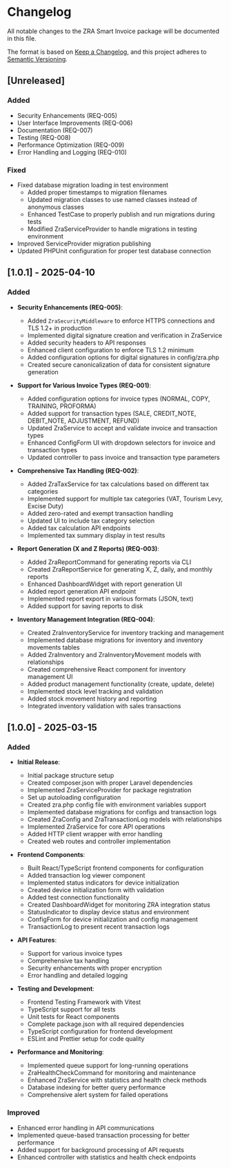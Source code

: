 # Changelog

All notable changes to the ZRA Smart Invoice package will be documented in this file.

The format is based on [Keep a Changelog](https://keepachangelog.com/en/1.0.0/),
and this project adheres to [Semantic Versioning](https://semver.org/spec/v2.0.0.html).

## [Unreleased]

### Added

- Security Enhancements (REQ-005)
- User Interface Improvements (REQ-006)
- Documentation (REQ-007)
- Testing (REQ-008)
- Performance Optimization (REQ-009)
- Error Handling and Logging (REQ-010)

### Fixed

- Fixed database migration loading in test environment
  - Added proper timestamps to migration filenames
  - Updated migration classes to use named classes instead of anonymous classes
  - Enhanced TestCase to properly publish and run migrations during tests
  - Modified ZraServiceProvider to handle migrations in testing environment
- Improved ServiceProvider migration publishing
- Updated PHPUnit configuration for proper test database connection

## [1.0.1] - 2025-04-10

### Added

- **Security Enhancements (REQ-005)**:

  - Added `ZraSecurityMiddleware` to enforce HTTPS connections and TLS 1.2+ in production
  - Implemented digital signature creation and verification in ZraService
  - Added security headers to API responses
  - Enhanced client configuration to enforce TLS 1.2 minimum
  - Added configuration options for digital signatures in config/zra.php
  - Created secure canonicalization of data for consistent signature generation

- **Support for Various Invoice Types (REQ-001)**:

  - Added configuration options for invoice types (NORMAL, COPY, TRAINING, PROFORMA)
  - Added support for transaction types (SALE, CREDIT_NOTE, DEBIT_NOTE, ADJUSTMENT, REFUND)
  - Updated ZraService to accept and validate invoice and transaction types
  - Enhanced ConfigForm UI with dropdown selectors for invoice and transaction types
  - Updated controller to pass invoice and transaction type parameters

- **Comprehensive Tax Handling (REQ-002)**:

  - Added ZraTaxService for tax calculations based on different tax categories
  - Implemented support for multiple tax categories (VAT, Tourism Levy, Excise Duty)
  - Added zero-rated and exempt transaction handling
  - Updated UI to include tax category selection
  - Added tax calculation API endpoints
  - Implemented tax summary display in test results

- **Report Generation (X and Z Reports) (REQ-003)**:

  - Added ZraReportCommand for generating reports via CLI
  - Created ZraReportService for generating X, Z, daily, and monthly reports
  - Enhanced DashboardWidget with report generation UI
  - Added report generation API endpoint
  - Implemented report export in various formats (JSON, text)
  - Added support for saving reports to disk

- **Inventory Management Integration (REQ-004)**:
  - Created ZraInventoryService for inventory tracking and management
  - Implemented database migrations for inventory and inventory movements tables
  - Added ZraInventory and ZraInventoryMovement models with relationships
  - Created comprehensive React component for inventory management UI
  - Added product management functionality (create, update, delete)
  - Implemented stock level tracking and validation
  - Added stock movement history and reporting
  - Integrated inventory validation with sales transactions

## [1.0.0] - 2025-03-15

### Added

- **Initial Release**:

  - Initial package structure setup
  - Created composer.json with proper Laravel dependencies
  - Implemented ZraServiceProvider for package registration
  - Set up autoloading configuration
  - Created zra.php config file with environment variables support
  - Implemented database migrations for configs and transaction logs
  - Created ZraConfig and ZraTransactionLog models with relationships
  - Implemented ZraService for core API operations
  - Added HTTP client wrapper with error handling
  - Created web routes and controller implementation

- **Frontend Components**:

  - Built React/TypeScript frontend components for configuration
  - Added transaction log viewer component
  - Implemented status indicators for device initialization
  - Created device initialization form with validation
  - Added test connection functionality
  - Created DashboardWidget for monitoring ZRA integration status
  - StatusIndicator to display device status and environment
  - ConfigForm for device initialization and config management
  - TransactionLog to present recent transaction logs

- **API Features**:

  - Support for various invoice types
  - Comprehensive tax handling
  - Security enhancements with proper encryption
  - Error handling and detailed logging

- **Testing and Development**:

  - Frontend Testing Framework with Vitest
  - TypeScript support for all tests
  - Unit tests for React components
  - Complete package.json with all required dependencies
  - TypeScript configuration for frontend development
  - ESLint and Prettier setup for code quality

- **Performance and Monitoring**:
  - Implemented queue support for long-running operations
  - ZraHealthCheckCommand for monitoring and maintenance
  - Enhanced ZraService with statistics and health check methods
  - Database indexing for better query performance
  - Comprehensive alert system for failed operations

### Improved

- Enhanced error handling in API communications
- Implemented queue-based transaction processing for better performance
- Added support for background processing of API requests
- Enhanced controller with statistics and health check endpoints
